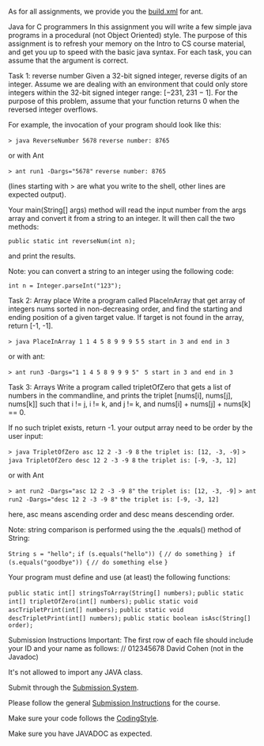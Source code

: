As for all assignments, we provide you the [build.xml](https://github.com/HodyahAdler/-BIUoop2022summer/blob/main/ass1/build.xml) for ant.

Java for C programmers
In this assignment you will write a few simple java programs in a procedural (not Object Oriented) style. The purpose of this assignment is to refresh your memory on the Intro to CS course material, and get you up to speed with the basic java syntax. For each task, you can assume that the argument is correct.

Task 1: reverse number
Given a 32-bit signed integer, reverse digits of an integer.
Assume we are dealing with an environment that could only store integers within the 32-bit signed integer range: [−231, 231 − 1]. For the purpose of this problem, assume that your function returns 0 when the reversed integer overflows.

For example, the invocation of your program should look like this:

`> java ReverseNumber 5678`
`reverse number: 8765`

or with Ant

`> ant run1 -Dargs="5678"`
`reverse number: 8765`

(lines starting with > are what you write to the shell, other lines are expected output).

Your main(String[] args) method will read the input number from the args array and convert it from a string to an integer. It will then call the two methods:

`public static int reverseNum(int n);`

and print the results.

Note: you can convert a string to an integer using the following code:

`int n = Integer.parseInt("123");`

Task 2: Array place
Write a program called PlaceInArray that get array of integers nums sorted in non-decreasing order, and find the starting and ending position of a given target value. If target is not found in the array, return [-1, -1].


`> java PlaceInArray 1 1 4 5 8 9 9 9 5`
`5 start in 3 and end in 3`

or with ant:

`> ant run3 -Dargs="1 1 4 5 8 9 9 9 5" `
`5 start in 3 and end in 3`


Task 3: Arrays
Write a program called tripletOfZero that gets a list of numbers in the commandline, and prints the triplet [nums[i], nums[j], nums[k]] such that i != j, i != k, and j != k, and nums[i] + nums[j] + nums[k] == 0.

If no such triplet exists, return -1. your output array need to be order by the user input:

`> java TripletOfZero asc 12 2 -3 -9 8`
`the triplet is: [12, -3, -9]`
`> java TripletOfZero desc 12 2 -3 -9 8`
`the triplet is: [-9, -3, 12]`

or with Ant

`> ant run2 -Dargs="asc 12 2 -3 -9 8"`
`the triplet is: [12, -3, -9]`
`> ant run2 -Dargs="desc 12 2 -3 -9 8"`
`the triplet is: [-9, -3, 12]`


here, asc means ascending order and desc means descending order.

Note: string comparison is performed using the the .equals() method of String:

`String s = "hello";`
`if (s.equals("hello")) {`
   `// do something`
`} `
`if (s.equals("goodbye")) {`
   `// do something else`
`}`

Your program must define and use (at least) the following functions:

`public static int[] stringsToArray(String[] numbers);`
`public static int[] tripletOfZero(int[] numbers);`
`public static void ascTripletPrint(int[] numbers);`
`public static void descTripletPrint(int[] numbers);`
`public static boolean isAsc(String[] order);`



Submission Instructions
Important: The first row of each file should include your ID and your name as follows: // 012345678 David Cohen (not in the Javadoc)

It's not allowed to import any JAVA class.

Submit through the [Submission System](http://submit.cs.biu.ac.il/).

Please follow the general [Submission Instructions](https://github.com/HodyahAdler/-BIUoop2022summer/wiki/Submission-Instructions) for the course.

Make sure your code follows the [CodingStyle](https://github.com/HodyahAdler/-BIUoop2022summer/wiki/CodingStyle).

Make sure you have JAVADOC as expected. 